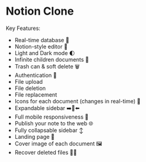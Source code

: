 # Notion Clone

Key Features:

- Real-time database  🔗 
- Notion-style editor 📝 
- Light and Dark mode 🌓
- Infinite children documents 🌲
- Trash can & soft delete 🗑️
- Authentication 🔐 
- File upload
- File deletion
- File replacement
- Icons for each document (changes in real-time) 🌠
- Expandable sidebar ➡️🔀⬅️
- Full mobile responsiveness 📱
- Publish your note to the web 🌐
- Fully collapsable sidebar ↕️
- Landing page 🛬
- Cover image of each document 🖼️
- Recover deleted files 🔄📄
